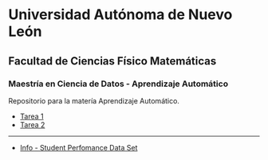 # Universidad Autónoma de Nuevo León
## Facultad de Ciencias Físico Matemáticas
### Maestría en Ciencia de Datos - Aprendizaje Automático

Repositorio para la matería Aprendizaje Automático.

- [Tarea 1](T1.ipynb)
- [Tarea 2](T2.ipynb)

---

- [Info - Student Perfomance Data Set](DescrBD.md)